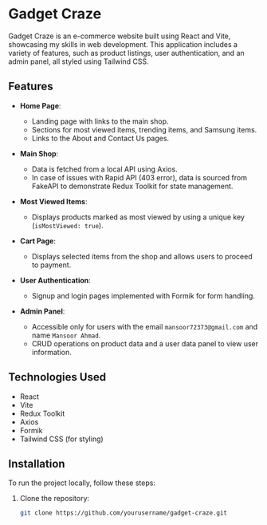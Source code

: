 # Gadget Craze

Gadget Craze is an e-commerce website built using React and Vite, showcasing my skills in web development. This application includes a variety of features, such as product listings, user authentication, and an admin panel, all styled using Tailwind CSS.

## Features

- **Home Page**: 
  - Landing page with links to the main shop.
  - Sections for most viewed items, trending items, and Samsung items.
  - Links to the About and Contact Us pages.

- **Main Shop**: 
  - Data is fetched from a local API using Axios.
  - In case of issues with Rapid API (403 error), data is sourced from FakeAPI to demonstrate Redux Toolkit for state management.

- **Most Viewed Items**: 
  - Displays products marked as most viewed by using a unique key (`isMostViewed: true`).

- **Cart Page**: 
  - Displays selected items from the shop and allows users to proceed to payment.

- **User Authentication**: 
  - Signup and login pages implemented with Formik for form handling.

- **Admin Panel**: 
  - Accessible only for users with the email `mansoor72373@gmail.com` and name `Mansoor Ahmad`.
  - CRUD operations on product data and a user data panel to view user information.

## Technologies Used

- React
- Vite
- Redux Toolkit
- Axios
- Formik
- Tailwind CSS (for styling)

## Installation

To run the project locally, follow these steps:

1. Clone the repository:
   ```bash
   git clone https://github.com/yourusername/gadget-craze.git

